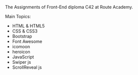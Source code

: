 The Assignments of Front-End diploma C42 at Route Academy.

Main Topics:
- HTML & HTML5
- CSS & CSS3
- Bootstrap
- Font Awesome
- icomoon
- heroicon
- JavaScript
- Swiper js
- ScrollReveal js

